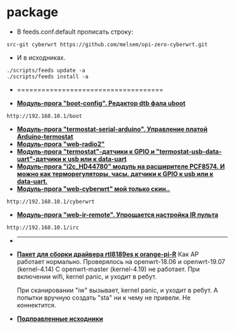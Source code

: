 # package
* В feeds.conf.default прописать строку:
```
src-git cyberwrt https://github.com/melsem/opi-zero-cyberwrt.git
```
* И в исходниках.
```
./scripts/feeds update -a
./scripts/feeds install -a
```
* ====================================
- **[Модуль-прога "boot-config". Редактор dtb фала uboot](https://github.com/melsem/opi-zero-cyberwrt/blob/master/boot-config/boot-config2.png)**
```
http://192.168.10.1/boot
```

- **[Модуль-прога "termostat-serial-arduino". Управление платой Arduino-termostat](http://cyber-place.ru/showthread.php?t=2752)**
- **[Модуль-прога "web-radio2"](http://cyber-place.ru/showthread.php?t=2731)**
- **[Модуль-прога "termostat"-датчики к GPIO и "termostat-usb-data-uart"-датчики к usb или к data-uart](http://cyber-place.ru/showthread.php?t=1214)**
- **[Модуль-прога "i2c_HD44780" модуль на расширителе PCF8574. И можно как терморегуляторы, часы. датчики к GPIO  к usb или к data-uart.](http://cyber-place.ru/showthread.php?t=2164)**
- **[Модуль-прога "web-cyberwrt" мой только скин..](http://cyber-place.ru/forumdisplay.php?f=44)**
```
http://192.168.10.1/cyberwrt
```

- **[Модуль-прога "web-ir-remote". Упрощается настройка IR пульта](https://www.sigmdel.ca/michel/ha/opi/ir_03_en.html)**
```
http://192.168.10.1/irc
```
* -------------------------------------------------------------------------------------
- **[Пакет для сборки драйвера rtl8189es к orange-pi-R](https://github.com/melsem/opi-zero-cyberwrt/blob/master/boot-config/boot-config2.png)**
    Как AP работает нормально. Проверялось на openwrt-18.06 и openwrt-19.07 (kernel-4.14)
    С openwrt-master (kernel-4.19) не работает. При включении wifi, kernel panic, и уходит в ребут.

    При сканировании "iw" вызывает, kernel panic, и уходит в ребут.
    А попытки вручную создать "sta" ни к чему не привели.
    Не коннектится.
- **[Подправленные исходники](https://github.com/melsem/rtl8189es)**


